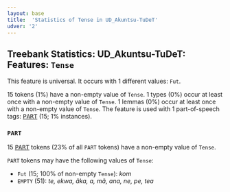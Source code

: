 ```yaml
---
layout: base
title:  'Statistics of Tense in UD_Akuntsu-TuDeT'
udver: '2'
---
```


## Treebank Statistics: UD_Akuntsu-TuDeT: Features: `Tense`

This feature is universal.
It occurs with 1 different values: `Fut`.

15 tokens (1%) have a non-empty value of `Tense`.
1 types (0%) occur at least once with a non-empty value of `Tense`.
1 lemmas (0%) occur at least once with a non-empty value of `Tense`.
The feature is used with 1 part-of-speech tags: <tt><a href="aqz_tudet-pos-PART.html">PART</a></tt> (15; 1% instances).

### `PART`

15 <tt><a href="aqz_tudet-pos-PART.html">PART</a></tt> tokens (23% of all `PART` tokens) have a non-empty value of `Tense`.

`PART` tokens may have the following values of `Tense`:

* `Fut` (15; 100% of non-empty `Tense`): <em>kom</em>
* `EMPTY` (51): <em>te, ekwa, ãka, a, mã, ana, ne, pe, tea</em>

